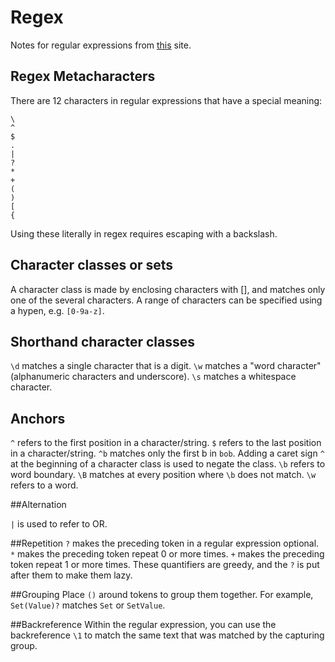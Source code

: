 # Regex

Notes for regular expressions from [this](www.regular-expressions.info) site.

## Regex Metacharacters

There are 12 characters in regular expressions that have a special meaning:

```
\
^
$
.
|
?
*
+
(
)
[
{
```

Using these literally in regex requires escaping with a backslash.

## Character classes or sets
A character class is made by enclosing characters with [], and matches only one of the several characters. 
A range of characters can be specified using a hypen, e.g. ```[0-9a-z]```.

## Shorthand character classes
`\d` matches a single character that is a digit.
`\w` matches a "word character" (alphanumeric characters and underscore).
`\s` matches a whitespace character.

## Anchors
`^` refers to the first position in a character/string.
`$` refers to the last position in a character/string.
`^b` matches only the first b in `bob`.
Adding a caret sign `^` at the beginning of a character class is used to negate the class.
`\b` refers to word boundary. `\B` matches at every position where `\b` does not match.
`\w` refers to a word.

##Alternation

`|` is used to refer to OR.

##Repetition
`?` makes the preceding token in a regular expression optional.
`*` makes the preceding token repeat 0 or more times.
`+` makes the preceding token repeat 1 or more times.
These quantifiers are greedy, and the `?` is put after them to make them lazy.

##Grouping
Place `()` around tokens to group them together. For example, `Set(Value)?` matches `Set` or `SetValue`.

##Backreference
Within the regular expression, you can use the backreference `\1` to match the same text that was matched by the capturing group.

